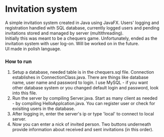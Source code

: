 # Invitation system
A simple invitation system created in Java using JavaFX. Users' logging and registration handled with SQL database, currently logged users and pending invitations stored and managed by server (multithreading).  
Initially this was meant to be a chequers game. Unfortunately, ended as the invitation system with user log-on. Will be worked on in the future.  
UI made in polish language.

### How to run
1. Setup a database, needed table is in the chequers.sql file. Connection establishes in ConnectionClass.java. There are things like database name, user name and password to login. I use MySQL - if you want other database system or you changed default login and password, look into this file.
2. Run the server by compiling Server.java. Start as many client as needed - by compiling HelloApplcation.java. You can register user or check for exisiting users in the database.
3. After logging in, enter the server's ip or type 'local' to connect to local server.
4. Now you can enter a nick of invited person. Two buttons underneath provide information about received and sent invitations (in this order).

